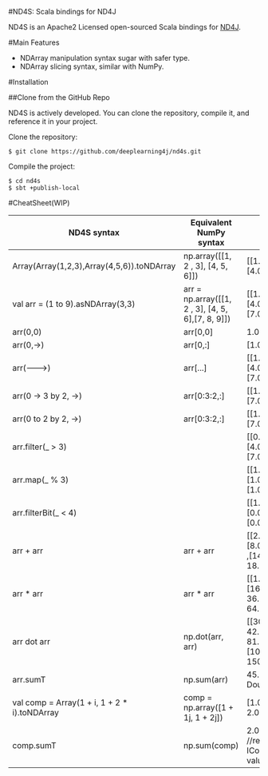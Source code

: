 #ND4S: Scala bindings for ND4J

ND4S is an Apache2 Licensed open-sourced Scala bindings for [ND4J](https://github.com/deeplearning4j/nd4j).

#Main Features
* NDArray manipulation syntax sugar with safer type.
* NDArray slicing syntax, similar with NumPy.

#Installation

##Clone from the GitHub Repo

ND4S is actively developed. You can clone the repository, compile it, and reference it in your project.

Clone the repository:

```
$ git clone https://github.com/deeplearning4j/nd4s.git
```

Compile the project:

```
$ cd nd4s
$ sbt +publish-local
```

#CheatSheet(WIP)

| ND4S syntax                                | Equivalent NumPy syntax                     | Result                                                         |
|--------------------------------------------|---------------------------------------------|----------------------------------------------------------------|
| Array(Array(1,2,3),Array(4,5,6)).toNDArray | np.array([[1, 2 , 3], [4, 5, 6]])           | [[1.0, 2.0, 3.0]  [4.0, 5.0, 6.0]]                             |
| val arr = (1 to 9).asNDArray(3,3)          | arr = np.array([[1, 2 , 3], [4, 5, 6],[7, 8, 9]]) | [[1.0, 2.0, 3.0]  [4.0, 5.0, 6.0] ,[7.0, 8.0, 9.0]]            |
| arr(0,0)                                   | arr[0,0]                                    | 1.0                                                            |
| arr(0,->)                                  | arr[0,:]                                    | [1.0, 2.0, 3.0]                                                |
| arr(--->)                                  | arr[...]                                    | [[1.0, 2.0, 3.0]   [4.0, 5.0, 6.0] ,[7.0, 8.0, 9.0]]           |
| arr(0 -> 3 by 2, ->)                       | arr[0:3:2,:]                                | [[1.0, 2.0, 3.0]  [7.0, 8.0, 9.0]]                             |
| arr(0 to 2 by 2, ->)                       | arr[0:3:2,:]                                | [[1.0, 2.0, 3.0] [7.0, 8.0, 9.0]]                              |
| arr.filter(_ > 3)                          |                                             | [[0.0, 0.0, 0.0]  [4.0, 5.0, 6.0] ,[7.0, 8.0, 9.0]]            |
| arr.map(_ % 3)                             |                                             | [[1.0, 2.0, 0.0] [1.0, 2.0, 0.0] ,[1.0, 2.0, 0.0]]             |
| arr.filterBit(_ < 4)                       |                                             | [[1.0, 1.0, 1.0] [0.0, 0.0, 0.0] ,[0.0, 0.0, 0.0]]             |
| arr + arr                                  | arr + arr                                   | [[2.0, 4.0, 6.0] [8.0, 10.0, 12.0] ,[14.0, 16.0, 18.0]]        |
| arr * arr                                  | arr * arr                                   | [[1.0, 4.0, 9.0] [16.0, 25.0, 36.0] ,[49.0, 64.0, 81.0]]       |
| arr dot arr                                | np.dot(arr, arr)                            | [[30.0, 36.0, 42.0] [66.0, 81.0, 96.0] ,[102.0, 126.0, 150.0]] |
| arr.sumT                                   | np.sum(arr)                                 | 45.0  //returns Double value                                   |
| val comp = Array(1 + i, 1 + 2 * i).toNDArray | comp = np.array([1 + 1j, 1 + 2j])           | [1.0 + 1.0i ,1.0 + 2.0i]                                       |
| comp.sumT                                  | np.sum(comp)                                | 2.0 + 3.0i //returns IComplexNumber value                      |